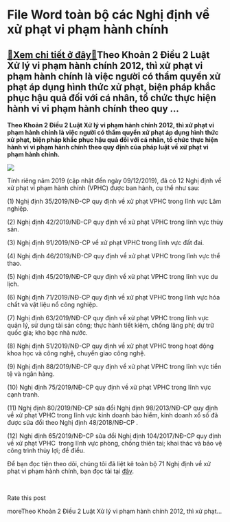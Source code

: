 File Word toàn bộ các Nghị định về xử phạt vi phạm hành chính
=============================================================

[:gift:Xem chi tiết ở đây:gift:](https://hddtvn.com/file-word-toan-bo-cac-nghi-dinh-ve-xu-phat-vi-pham-hanh-chinh/)Theo Khoản 2 Điều 2 Luật Xử lý vi phạm hành chính 2012, thì xử phạt vi phạm hành chính là việc người có thẩm quyền xử phạt áp dụng hình thức xử phạt, biện pháp khắc phục hậu quả đối với cá nhân, tổ chức thực hiện hành vi vi phạm hành chính theo quy …
----------------------------------------------------------------------------------------------------------------------------------------------------------------------------------------------------------------------------------------------------------

**Theo Khoản 2 Điều 2 Luật Xử lý vi phạm hành chính 2012, thì xử phạt vi phạm hành chính là việc người có thẩm quyền xử phạt áp dụng hình thức xử phạt, biện pháp khắc phục hậu quả đối với cá nhân, tổ chức thực hiện hành vi vi phạm hành chính theo quy định của pháp luật về xử phạt vi phạm hành chính.**


![](https://hddtvn.com/wp-content/uploads/2021/01/luat-xu-ly-vi-pham-hanh-chinh_0909091955.jpg)


Tính riêng năm 2019 (cập nhật đến ngày 09/12/2019), đã có 12 Nghị định về xử phạt vi phạm hành chính (VPHC) được ban hành, cụ thể như sau:


(1) Nghị định 35/2019/NĐ-CP quy định về xử phạt VPHC trong lĩnh vực Lâm nghiệp.


(2) Nghị định 42/2019/NĐ-CP quy định về xử phạt VPHC trong lĩnh vực thủy sản.


(3) Nghị định 91/2019/NĐ-CP về xử phạt VPHC trong lĩnh vực đất đai.


(4) Nghị định 46/2019/NĐ-CP quy định về xử phạt VPHC trong lĩnh vực thể thao.


(5) Nghị định 45/2019/NĐ-CP quy định về xử phạt VPHC trong lĩnh vực du lịch.


(6) Nghị định 71/2019/NĐ-CP quy định về xử phạt VPHC trong lĩnh vực hóa chất và vật liệu nổ công nghiệp.


(7) Nghị định 63/2019/NĐ-CP quy định về xử phạt VPHC trong lĩnh vực quản lý, sử dụng tài sản công; thực hành tiết kiệm, chống lãng phí; dự trữ quốc gia; kho bạc nhà nước.


(8) Nghị định 51/2019/NĐ-CP quy định về xử phạt VPHC trong hoạt động khoa học và công nghệ, chuyển giao công nghệ.


(9) Nghị định 88/2019/NĐ-CP quy định về xử phạt VPHC trong lĩnh vực tiền tệ và ngân hàng.


(10) Nghị định 75/2019/NĐ-CP quy định về xử phạt VPHC trong lĩnh vực cạnh tranh.


(11) Nghị định 80/2019/NĐ-CP sửa đổi Nghị định 98/2013/NĐ-CP quy định về xử phạt VPHC trong lĩnh vực kinh doanh bảo hiểm, kinh doanh xổ số đã được sửa đổi theo Nghị định 48/2018/NĐ-CP .


(12) Nghị định 65/2019/NĐ-CP sửa đổi Nghị định 104/2017/NĐ-CP quy định về xử phạt VPHC  trong lĩnh vực phòng, chống thiên tai; khai thác và bảo vệ công trình thủy lợi; đề điều.


Để bạn đọc tiện theo dõi, chúng tôi đã liệt kê toàn bộ 71 Nghị định về xử phạt vi phạm hành chính, bạn đọc tải tại [đây](https://www.mediafire.com/file/afpth2wp2n3ig7t/Moi_Danhsach_VPHC.doc/file).


 








































Rate this post


moreTheo Khoản 2 Điều 2 Luật Xử lý vi phạm hành chính 2012, thì xử phạt…

